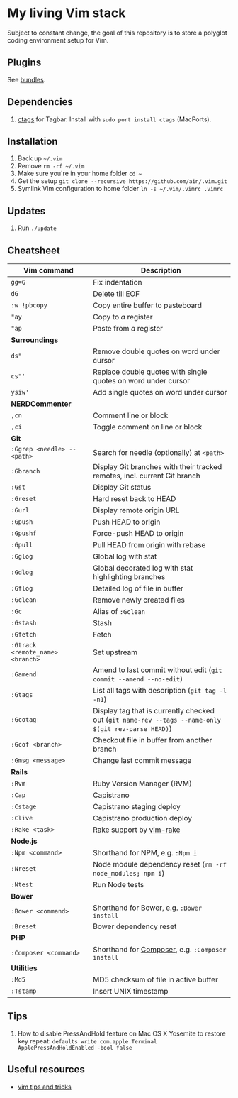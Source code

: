 # My living Vim stack
Subject to constant change, the goal of this repository is to store a polyglot coding environment setup for Vim.

## Plugins
See [bundles](https://github.com/ain/.vim/tree/master/bundle).

## Dependencies
1. [ctags](http://ctags.sourceforge.net) for Tagbar. Install with `sudo port install ctags` (MacPorts).

## Installation
1. Back up `~/.vim`
2. Remove `rm -rf ~/.vim`
3. Make sure you're in your home folder `cd ~`
4. Get the setup `git clone --recursive https://github.com/ain/.vim.git`
5. Symlink Vim configuration to home folder `ln -s ~/.vim/.vimrc .vimrc`

## Updates
1. Run `./update`

## Cheatsheet
| Vim command | Description     |
|-------------|-----------------|
| `gg=G`        | Fix indentation |
| `dG`          | Delete till EOF |
| `:w !pbcopy`  | Copy entire buffer to pasteboard |
| `"ay`         | Copy to _a_ register |
| `"ap`         | Paste from _a_ register |
| __Surroundings__ |
| `ds"`         | Remove double quotes on word under cursor |
| `cs"'`        | Replace double quotes with single quotes on word under cursor |
| `ysiw'`       | Add single quotes on word under cursor |
| __NERDCommenter__ |
| `,cn` | Comment line or block |
| `,ci` | Toggle comment on line or block |
| __Git__ |
| `:Ggrep <needle> -- <path>`  | Search for needle (optionally) at `<path>` |
| `:Gbranch`  | Display Git branches with their tracked remotes, incl. current Git branch |
| `:Gst`      | Display Git status |
| `:Greset`   | Hard reset back to HEAD |
| `:Gurl`     | Display remote origin URL |
| `:Gpush`    | Push HEAD to origin |
| `:Gpushf`   | Force-push HEAD to origin |
| `:Gpull`    | Pull HEAD from origin with rebase |
| `:Gglog`    | Global log with stat |
| `:Gdlog`    | Global decorated log with stat highlighting branches |
| `:Gflog`    | Detailed log of file in buffer |
| `:Gclean`   | Remove newly created files |
| `:Gc`       | Alias of `:Gclean` |
| `:Gstash`   | Stash |
| `:Gfetch`   | Fetch |
| `:Gtrack <remote_name> <branch>`   | Set upstream |
| `:Gamend`   | Amend to last commit without edit (`git commit --amend --no-edit`) |
| `:Gtags`    | List all tags with description (`git tag -l -n1`) |
| `:Gcotag`   | Display tag that is currently checked out (`git name-rev --tags --name-only $(git rev-parse HEAD)`) |
| `:Gcof <branch>`     | Checkout file in buffer from another branch |
| `:Gmsg <message>`    | Change last commit message |
| __Rails__ |
| `:Rvm`    | Ruby Version Manager (RVM) |
| `:Cap`    | Capistrano |
| `:Cstage` | Capistrano staging deploy |
| `:Clive`  | Capistrano production deploy |
| `:Rake <task>`  | Rake support by [vim-rake](https://github.com/tpope/vim-rake) |
| __Node.js__ |
| `:Npm <command>` | Shorthand for NPM, e.g. `:Npm i` |
| `:Nreset` | Node module dependency reset (`rm -rf node_modules; npm i`) |
| `:Ntest`  | Run Node tests |
| __Bower__ |
| `:Bower <command>` | Shorthand for Bower, e.g. `:Bower install` |
| `:Breset` | Bower dependency reset |
| __PHP__ |
| `:Composer <command>` | Shorthand for [Composer](https://getcomposer.org), e.g. `:Composer install` |
| __Utilities__ |
| `:Md5` | MD5 checksum of file in active buffer |
| `:Tstamp` | Insert UNIX timestamp |

## Tips
1. How to disable PressAndHold feature on Mac OS X Yosemite to restore key repeat: `defaults write com.apple.Terminal ApplePressAndHoldEnabled -bool false`

## Useful resources
- [vim tips and tricks](http://www.cs.swarthmore.edu/help/vim/home.html)